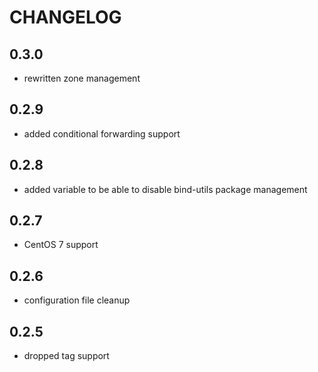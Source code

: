 # CHANGELOG

## 0.3.0

* rewritten zone management

## 0.2.9

* added conditional forwarding support

## 0.2.8

* added variable to be able to disable bind-utils package management

## 0.2.7

* CentOS 7 support

## 0.2.6

* configuration file cleanup

## 0.2.5

* dropped tag support
